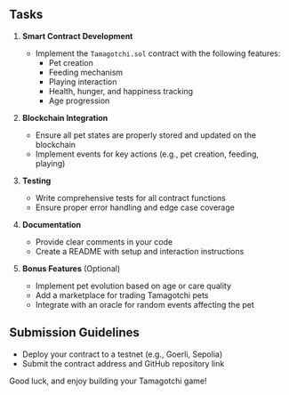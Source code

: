 ## Tasks

1. **Smart Contract Development**
   - Implement the `Tamagotchi.sol` contract with the following features:
     - Pet creation
     - Feeding mechanism
     - Playing interaction
     - Health, hunger, and happiness tracking
     - Age progression

2. **Blockchain Integration**
   - Ensure all pet states are properly stored and updated on the blockchain
   - Implement events for key actions (e.g., pet creation, feeding, playing)

3. **Testing**
   - Write comprehensive tests for all contract functions
   - Ensure proper error handling and edge case coverage

4. **Documentation**
   - Provide clear comments in your code
   - Create a README with setup and interaction instructions

5. **Bonus Features** (Optional)
   - Implement pet evolution based on age or care quality
   - Add a marketplace for trading Tamagotchi pets
   - Integrate with an oracle for random events affecting the pet

## Submission Guidelines
- Deploy your contract to a testnet (e.g., Goerli, Sepolia)
- Submit the contract address and GitHub repository link

Good luck, and enjoy building your Tamagotchi game!
